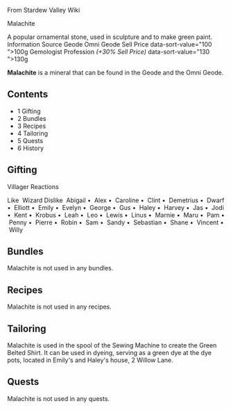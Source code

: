 From Stardew Valley Wiki

Malachite

A popular ornamental stone, used in sculpture and to make green paint. Information Source Geode Omni Geode Sell Price data-sort-value="100 "&gt;100g Gemologist Profession *(+30% Sell Price)* data-sort-value="130 "&gt;130g

**Malachite** is a mineral that can be found in the Geode and the Omni Geode.

## Contents

- 1 Gifting
- 2 Bundles
- 3 Recipes
- 4 Tailoring
- 5 Quests
- 6 History

## Gifting

Villager Reactions

Like  Wizard Dislike  Abigail •  Alex •  Caroline •  Clint •  Demetrius •  Dwarf •  Elliott •  Emily •  Evelyn •  George •  Gus •  Haley •  Harvey •  Jas •  Jodi •  Kent •  Krobus •  Leah •  Leo •  Lewis •  Linus •  Marnie •  Maru •  Pam •  Penny •  Pierre •  Robin •  Sam •  Sandy •  Sebastian •  Shane •  Vincent •  Willy

## Bundles

Malachite is not used in any bundles.

## Recipes

Malachite is not used in any recipes.

## Tailoring

Malachite is used in the spool of the Sewing Machine to create the Green Belted Shirt. It can be used in dyeing, serving as a green dye at the dye pots, located in Emily's and Haley's house, 2 Willow Lane.

## Quests

Malachite is not used in any quests.